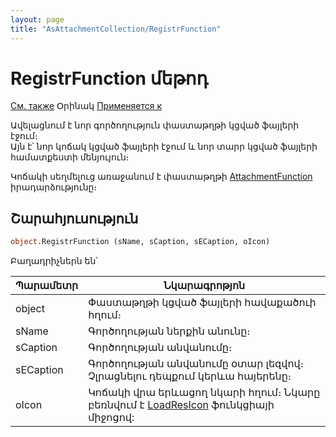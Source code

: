 ```yaml
---
layout: page
title: "AsAttachmentCollection/RegistrFunction"
---
```


# RegistrFunction մեթոդ

[См. также](../../ScriptProcs/AttachmentFunction.md) Օրինակ [Применяется к](../AsAttachmentCollection.md) 

Ավելացնում է նոր գործողություն փաստաթղթի կցված ֆայլերի էջում։  
Այն է՝ նոր կոճակ կցված ֆայլերի էջում և նոր տարր կցված ֆայլերի համատքեստի մենյույուն։

Կոճակի սեղմելուց առաջանում է փաստաթղթի [AttachmentFunction](../../ScriptProcs/AttachmentFunction.md) իրադարձությունը։

## Շարահյուսություն

``` vb
object.RegistrFunction (sName, sCaption, sECaption, oIcon)
```

Բաղադրիչներն են՝

| Պարամետր | Նկարագրոթյոն |
|--|--|
| object | Փաստաթղթի կցված ֆայլերի հավաքածուի հղում։ |
| sName | Գործողության ներքին անունը։   |
| sCaption | Գործողության անվանումը։ |
| sECaption | Գործողության անվանումը օտար լեզվով։ Չլրացնելու դեպքում կերևա հայերենը։ |
| oIcon | Կոճակի վրա երևացող նկարի հղում։ Նկարը բեռնվում է [LoadResIcon](../Functions/LoadResIcon.md) ֆունկցիայի միջոցով: |
